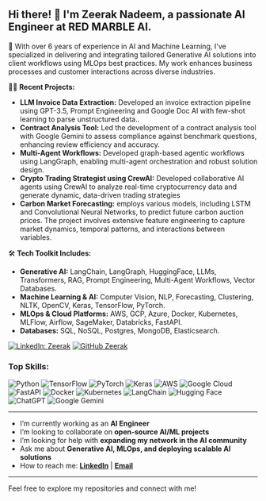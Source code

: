 ## Hi there! 👋 I'm Zeerak Nadeem, a passionate AI Engineer at RED MARBLE AI.

🚀 With over 6 years of experience in AI and Machine Learning, I've specialized in delivering and integrating tailored Generative AI solutions into client workflows using MLOps best practices. My work enhances business processes and customer interactions across diverse industries.

👨‍💻 **Recent Projects:**
- **LLM Invoice Data Extraction:** Developed an invoice extraction pipeline using GPT-3.5, Prompt Engineering and Google Doc AI with few-shot learning to parse unstructured data..
- **Contract Analysis Tool:** Led the development of a contract analysis tool with Google Gemini to assess compliance against benchmark questions, enhancing review efficiency and accuracy.
- **Multi-Agent Workflows:** Developed graph-based agentic workflows using LangGraph, enabling multi-agent orchestration and robust solution design.
- **Crypto Trading Strategist using CrewAI:** Developed collaborative AI agents using CrewAI to analyze real-time cryptocurrency data and generate dynamic, data-driven trading strategies
- **Carbon Market Forecasting:** employs various models, including LSTM and Convolutional Neural Networks, to predict future carbon auction prices. The project involves extensive feature engineering to capture market dynamics, temporal patterns, and interactions between variables.

🛠️ **Tech Toolkit Includes:**
- **Generative AI:** LangChain, LangGraph, HuggingFace, LLMs, Transformers, RAG, Prompt Engineering, Multi-Agent Workflows, Vector Databases.
- **Machine Learning & AI:** Computer Vision, NLP, Forecasting, Clustering, NLTK, OpenCV, Keras, TensorFlow, PyTorch.
- **MLOps & Cloud Platforms:** AWS, GCP, Azure, Docker, Kubernetes, MLFlow, Airflow, SageMaker, Databricks, FastAPI.
- **Databases:** SQL, NoSQL, Postgres, MongoDB, Elasticsearch.

[![LinkedIn: Zeerak](https://img.shields.io/badge/-Zeerak-blue?style=flat-square&logo=Linkedin&logoColor=white&link=https://www.linkedin.com/in/zeerakwyne/)](https://www.linkedin.com/in/zeerakwyne/)
[![GitHub Zeerak](https://img.shields.io/github/followers/wyne1?label=follow&style=social)](https://github.com/wyne1)

### Top Skills:
![Python](https://img.shields.io/badge/Python-3776AB?style=for-the-badge&logo=python&logoColor=white)
![TensorFlow](https://img.shields.io/badge/TensorFlow-FF6F00?style=for-the-badge&logo=tensorflow&logoColor=white)
![PyTorch](https://img.shields.io/badge/PyTorch-EE4C2C?style=for-the-badge&logo=pytorch&logoColor=white)
![Keras](https://img.shields.io/badge/Keras-%23D00000.svg?style=for-the-badge&logo=Keras&logoColor=white)
![AWS](https://img.shields.io/badge/AWS-232F3E?style=for-the-badge&logo=amazon-aws&logoColor=white)
![Google Cloud](https://img.shields.io/badge/GoogleCloud-%234285F4.svg?style=for-the-badge&logo=google-cloud&logoColor=white)
![FastAPI](https://img.shields.io/badge/FastAPI-005571?style=for-the-badge&logo=fastapi)
![Docker](https://img.shields.io/badge/Docker-2496ED?style=for-the-badge&logo=docker&logoColor=white)
![Kubernetes](https://img.shields.io/badge/Kubernetes-326CE5?style=for-the-badge&logo=kubernetes&logoColor=white)
![LangChain](https://img.shields.io/badge/LangChain-FF5733?style=for-the-badge&logoColor=white)
![Hugging Face](https://img.shields.io/badge/HuggingFace-FFCC00?style=for-the-badge&logo=huggingface&logoColor=black)
![ChatGPT](https://img.shields.io/badge/ChatGPT-74aa9c?style=for-the-badge&logo=openai&logoColor=white)
![Google Gemini](https://img.shields.io/badge/Google%20Gemini-8E75B2?style=for-the-badge&logo=googlegemini&logoColor=white)

---

- I’m currently working as an **AI Engineer**
- I’m looking to collaborate on **open-source AI/ML projects**
- I’m looking for help with **expanding my network in the AI community**
- Ask me about **Generative AI, MLOps, and deploying scalable AI solutions**
- How to reach me:
  **[LinkedIn](https://www.linkedin.com/in/zeerakwyne/)** | **[Email](mailto:zeerak.wyne@gmail.com)**

---

Feel free to explore my repositories and connect with me!
